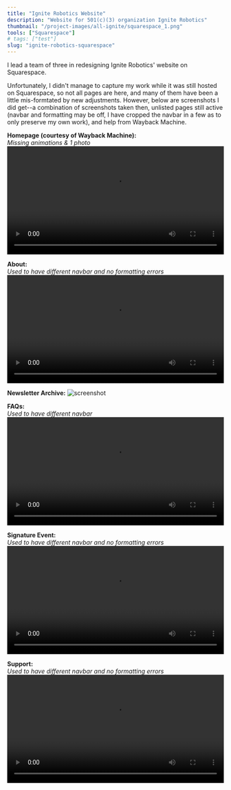 ```yaml
---
title: "Ignite Robotics Website"
description: "Website for 501(c)(3) organization Ignite Robotics"
thumbnail: "/project-images/all-ignite/squarespace_1.png"
tools: ["Squarespace"]
# tags: ["test"]
slug: "ignite-robotics-squarespace"
---
```


I lead a team of three in redesigning Ignite Robotics' website on Squarespace.

Unfortunately, I didn't manage to capture my work while it was still hosted on Squarespace, so not all pages are here, and many of them have been a little mis-formtated by new adjustments. However, below are screenshots I did get--a combination of screenshots taken then, unlisted pages still active (navbar and formatting may be off, I have cropped the navbar in a few as to only preserve my own work), and help from Wayback Machine.

**Homepage (courtesy of Wayback Machine):**  
*Missing animations & 1 photo*
<video width="100%" controls>
  <source src="/project-images/all-ignite/squarespace_home.mp4" type="video/mp4">
</video>

**About:**  
*Used to have different navbar and no formatting errors*
<video width="100%" controls>
  <source src="/project-images/all-ignite/squarespace_about.mp4" type="video/mp4">
</video>

**Newsletter Archive:**
![screenshot](/project-images/all-ignite/squarespace_newsletter.png)

**FAQs:**  
*Used to have different navbar*
<video width="100%" controls>
  <source src="/project-images/all-ignite/squarespace_faq_2.mp4" type="video/mp4">
</video>

**Signature Event:**  
*Used to have different navbar and no formatting errors*
<video width="100%" controls>
  <source src="/project-images/all-ignite/squarespace_signature.mp4" type="video/mp4">
</video>

**Support:**  
*Used to have different navbar and no formatting errors*
<video width="100%" controls>
  <source src="/project-images/all-ignite/squarespace_support.mp4" type="video/mp4">
</video>